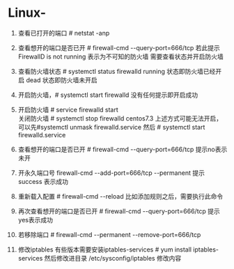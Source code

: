 # Linux-
1.  查看已打开的端口  # netstat -anp
 
2. 查看想开的端口是否已开 # firewall-cmd --query-port=666/tcp
  若此提示 FirewallD is not running 
  表示为不可知的防火墙 需要查看状态并开启防火墙

 
3. 查看防火墙状态  # systemctl status firewalld
 running 状态即防火墙已经开启
 dead 状态即防火墙未开启
 
4. 开启防火墙，# systemctl start firewalld  没有任何提示即开启成功
 
5. 开启防火墙 # service firewalld start  
   关闭防火墙 # systemctl stop firewalld
   centos7.3 上述方式可能无法开启，可以先#systemctl unmask firewalld.service 然后 # systemctl start firewalld.service

 
6. 查看想开的端口是否已开 # firewall-cmd --query-port=666/tcp    提示no表示未开
 
7. 开永久端口号 firewall-cmd --add-port=666/tcp --permanent   提示    success 表示成功
 
8. 重新载入配置  # firewall-cmd --reload    比如添加规则之后，需要执行此命令
 
9. 再次查看想开的端口是否已开  # firewall-cmd --query-port=666/tcp  提示yes表示成功
 
10. 若移除端口 # firewall-cmd --permanent --remove-port=666/tcp

 
11. 修改iptables  有些版本需要安装iptables-services # yum install iptables-services 然后修改进目录 /etc/sysconfig/iptables   修改内容
